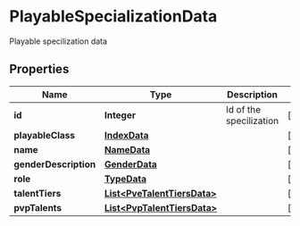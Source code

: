 

# PlayableSpecializationData

Playable specilization data

## Properties

Name | Type | Description | Notes
------------ | ------------- | ------------- | -------------
**id** | **Integer** | Id of the specilization |  [optional]
**playableClass** | [**IndexData**](IndexData.md) |  |  [optional]
**name** | [**NameData**](NameData.md) |  |  [optional]
**genderDescription** | [**GenderData**](GenderData.md) |  |  [optional]
**role** | [**TypeData**](TypeData.md) |  |  [optional]
**talentTiers** | [**List&lt;PveTalentTiersData&gt;**](PveTalentTiersData.md) |  |  [optional]
**pvpTalents** | [**List&lt;PvpTalentTiersData&gt;**](PvpTalentTiersData.md) |  |  [optional]



